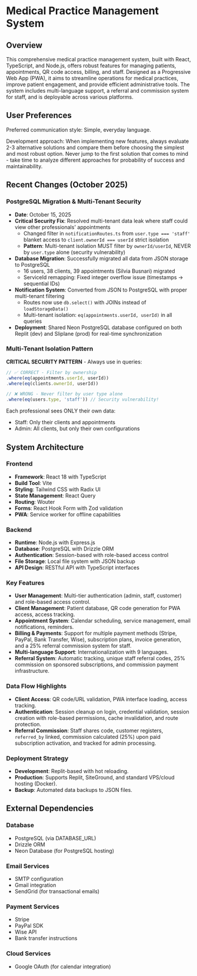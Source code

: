 # Medical Practice Management System

## Overview
This comprehensive medical practice management system, built with React, TypeScript, and Node.js, offers robust features for managing patients, appointments, QR code access, billing, and staff. Designed as a Progressive Web App (PWA), it aims to streamline operations for medical practices, improve patient engagement, and provide efficient administrative tools. The system includes multi-language support, a referral and commission system for staff, and is deployable across various platforms.

## User Preferences
Preferred communication style: Simple, everyday language.

Development approach: When implementing new features, always evaluate 2-3 alternative solutions and compare them before choosing the simplest and most robust option. Never jump to the first solution that comes to mind - take time to analyze different approaches for probability of success and maintainability.

## Recent Changes (October 2025)

### PostgreSQL Migration & Multi-Tenant Security
- **Date**: October 15, 2025
- **Critical Security Fix**: Resolved multi-tenant data leak where staff could view other professionals' appointments
  - Changed filter in `notificationRoutes.ts` from `user.type === 'staff'` blanket access to `client.ownerId === userId` strict isolation
  - **Pattern**: Multi-tenant isolation MUST filter by `ownerId/userId`, NEVER by `user.type` alone (security vulnerability)
- **Database Migration**: Successfully migrated all data from JSON storage to PostgreSQL
  - 16 users, 38 clients, 39 appointments (Silvia Busnari) migrated
  - ServiceId remapping: Fixed integer overflow issue (timestamps → sequential IDs)
- **Notification System**: Converted from JSON to PostgreSQL with proper multi-tenant filtering
  - Routes now use `db.select()` with JOINs instead of `loadStorageData()`
  - Multi-tenant isolation: `eq(appointments.userId, userId)` in all queries
- **Deployment**: Shared Neon PostgreSQL database configured on both Replit (dev) and Sliplane (prod) for real-time synchronization

### Multi-Tenant Isolation Pattern
**CRITICAL SECURITY PATTERN** - Always use in queries:
```typescript
// ✅ CORRECT - Filter by ownership
.where(eq(appointments.userId, userId))
.where(eq(clients.ownerId, userId))

// ❌ WRONG - Never filter by user type alone
.where(eq(users.type, 'staff')) // Security vulnerability!
```

Each professional sees ONLY their own data:
- Staff: Only their clients and appointments
- Admin: All clients, but only their own configurations

## System Architecture

### Frontend
- **Framework**: React 18 with TypeScript
- **Build Tool**: Vite
- **Styling**: Tailwind CSS with Radix UI
- **State Management**: React Query
- **Routing**: Wouter
- **Forms**: React Hook Form with Zod validation
- **PWA**: Service worker for offline capabilities

### Backend
- **Runtime**: Node.js with Express.js
- **Database**: PostgreSQL with Drizzle ORM
- **Authentication**: Session-based with role-based access control
- **File Storage**: Local file system with JSON backup
- **API Design**: RESTful API with TypeScript interfaces

### Key Features
- **User Management**: Multi-tier authentication (admin, staff, customer) and role-based access control.
- **Client Management**: Patient database, QR code generation for PWA access, access tracking.
- **Appointment System**: Calendar scheduling, service management, email notifications, reminders.
- **Billing & Payments**: Support for multiple payment methods (Stripe, PayPal, Bank Transfer, Wise), subscription plans, invoice generation, and a 25% referral commission system for staff.
- **Multi-language Support**: Internationalization with 9 languages.
- **Referral System**: Automatic tracking, unique staff referral codes, 25% commission on sponsored subscriptions, and commission payment infrastructure.

### Data Flow Highlights
- **Client Access**: QR code/URL validation, PWA interface loading, access tracking.
- **Authentication**: Session cleanup on login, credential validation, session creation with role-based permissions, cache invalidation, and route protection.
- **Referral Commission**: Staff shares code, customer registers, `referred_by` linked, commission calculated (25%) upon paid subscription activation, and tracked for admin processing.

### Deployment Strategy
- **Development**: Replit-based with hot reloading.
- **Production**: Supports Replit, SiteGround, and standard VPS/cloud hosting (Docker).
- **Backup**: Automated data backups to JSON files.

## External Dependencies

### Database
- PostgreSQL (via DATABASE_URL)
- Drizzle ORM
- Neon Database (for PostgreSQL hosting)

### Email Services
- SMTP configuration
- Gmail integration
- SendGrid (for transactional emails)

### Payment Services
- Stripe
- PayPal SDK
- Wise API
- Bank transfer instructions

### Cloud Services
- Google OAuth (for calendar integration)
